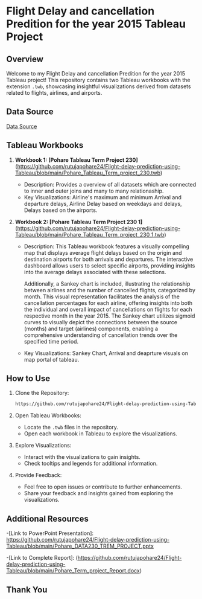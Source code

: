 # Flight Delay and cancellation Predition for the year 2015 Tableau Project 

## Overview

Welcome to my Flight Delay and cancellation Predition for the year 2015 Tableau project! This repository contains two Tableau workbooks with the extension `.twb`, showcasing insightful visualizations derived from datasets related to flights, airlines, and airports.

## Data Source
[Data Source](https://www.kaggle.com/code/fabiendaniel/predicting-flight-delays-tutorial/input?select=flights.csv)


## Tableau Workbooks

1. **Workbook 1: [Pohare Tableau Term Project 230]**
    (https://github.com/rutujapohare24/Flight-delay-prediction-using-Tableau/blob/main/Pohare_Tableau_Term_project_230.twb)
   - Description: Provides a overview of all datasets which are connected to inner and outer joins and many to many relationaship.
   - Key Visualizations: Airline's maximum and minimum Arrival and departure delays, Airline Delay based on weekdays and delays, Delays based on the airports.
    
3. **Workbook 2: [Pohare Tableau Term Project 230 1]**
    (https://github.com/rutujapohare24/Flight-delay-prediction-using-Tableau/blob/main/Pohare_Tableau_Term_project_230_1.twb)
   - Description: This Tableau workbook features a visually compelling map that displays average flight delays based on the origin and destination airports for 
     both arrivals and departures. The interactive dashboard allows users to select specific airports, providing insights into the average delays associated with 
     these selections. 

     Additionally, a Sankey chart is included, illustrating the relationship between airlines and the number of cancelled flights, categorized by month. This 
     visual representation facilitates the analysis of the cancellation percentages for each airline, offering insights into both the individual and overall impact 
     of cancellations on flights for each respective month in the year 2015. The Sankey chart utilizes sigmoid curves to visually depict the connections between 
     the source (months) and target (airlines) components, enabling a comprehensive understanding of cancellation trends over the specified time period.

   - Key Visualizations: Sankey Chart, Arrival and deaprture visuals on map portal of tableau.
   

## How to Use

1. Clone the Repository:
   ```bash
   https://github.com/rutujapohare24/Flight-delay-prediction-using-Tableau.git
   ```

2. Open Tableau Workbooks:
   - Locate the `.twb` files in the repository.
   - Open each workbook in Tableau to explore the visualizations.

3. Explore Visualizations:
   - Interact with the visualizations to gain insights.
   - Check tooltips and legends for additional information.

4. Provide Feedback:
   - Feel free to open issues or contribute to further enhancements.
   - Share your feedback and insights gained from exploring the visualizations.

## Additional Resources

   -[Link to PowerPoint Presentation]: https://github.com/rutujapohare24/Flight-delay-prediction-using-Tableau/blob/main/Pohare_DATA230_TREM_PROJECT.pptx
   
   -[Link to Complete Report]: (https://github.com/rutujapohare24/Flight-delay-prediction-using-Tableau/blob/main/Pohare_Term_project_Report.docx)

## Thank You

